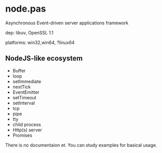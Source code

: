 # node.pas
Asynchronous Event-driven server applications framework

dep: libuv, OpenSSL 1.1

platforms: win32,win64, ?linux64

NodeJS-like ecosystem
---------------------   
* Buffer
* loop
* setImmediate
* nextTick
* EventEmitter
* setTimeout
* setInterval
* tcp
* pipe
* tty
* child process
* Http(s) server
* Promises

There is no documentaion et. 
You can study examples for basical usage.